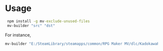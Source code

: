 
# Usage

```bat
 npm install -g mv-exclude-unused-files
 mv-builder "src" "dst"
```

For instance,

```bat
mv-builder "E:/SteamLibrary/steamapps/common/RPG Maker MV/dlc/KadokawaPlugins_New/samples/Gacha Sample" "C:/Users/U/Desktop/Test"
```